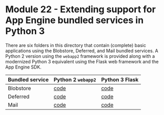 # Module 22 - Extending support for App Engine bundled services in Python 3

There are six folders in this directory that contain (complete) basic applications using the Blobstore, Deferred, and Mail bundled services. A Python 2 version using the `webapp2` framework is provided along with a modernized Python 3 equivalent using the Flask web framework and the App Engine SDK.

Bundled service | Python 2 `webapp2` | Python 3 Flask
--- | --- | ---
Blobstore | [code](blobstore2) | [code](blobstore3)
Deferred | [code](deferred2) | [code](deferred3)
Mail | [code](mail2) | [code](mail3)
